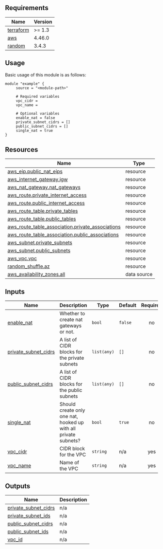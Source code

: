 <!-- BEGIN_TF_DOCS -->
## Requirements

| Name | Version |
|------|---------|
| <a name="requirement_terraform"></a> [terraform](#requirement\_terraform) | >= 1.3 |
| <a name="requirement_aws"></a> [aws](#requirement\_aws) | 4.46.0 |
| <a name="requirement_random"></a> [random](#requirement\_random) | 3.4.3 |
## Usage
Basic usage of this module is as follows:
```hcl
module "example" {
	 source = "<module-path>"

	 # Required variables
	 vpc_cidr = 
	 vpc_name = 

	 # Optional variables
	 enable_nat = false
	 private_subnet_cidrs = []
	 public_subnet_cidrs = []
	 single_nat = true
}
```
## Resources

| Name | Type |
|------|------|
| [aws_eip.public_nat_eips](https://registry.terraform.io/providers/hashicorp/aws/4.46.0/docs/resources/eip) | resource |
| [aws_internet_gateway.igw](https://registry.terraform.io/providers/hashicorp/aws/4.46.0/docs/resources/internet_gateway) | resource |
| [aws_nat_gateway.nat_gateways](https://registry.terraform.io/providers/hashicorp/aws/4.46.0/docs/resources/nat_gateway) | resource |
| [aws_route.private_internet_access](https://registry.terraform.io/providers/hashicorp/aws/4.46.0/docs/resources/route) | resource |
| [aws_route.public_internet_access](https://registry.terraform.io/providers/hashicorp/aws/4.46.0/docs/resources/route) | resource |
| [aws_route_table.private_tables](https://registry.terraform.io/providers/hashicorp/aws/4.46.0/docs/resources/route_table) | resource |
| [aws_route_table.public_tables](https://registry.terraform.io/providers/hashicorp/aws/4.46.0/docs/resources/route_table) | resource |
| [aws_route_table_association.private_associations](https://registry.terraform.io/providers/hashicorp/aws/4.46.0/docs/resources/route_table_association) | resource |
| [aws_route_table_association.public_associations](https://registry.terraform.io/providers/hashicorp/aws/4.46.0/docs/resources/route_table_association) | resource |
| [aws_subnet.private_subnets](https://registry.terraform.io/providers/hashicorp/aws/4.46.0/docs/resources/subnet) | resource |
| [aws_subnet.public_subnets](https://registry.terraform.io/providers/hashicorp/aws/4.46.0/docs/resources/subnet) | resource |
| [aws_vpc.vpc](https://registry.terraform.io/providers/hashicorp/aws/4.46.0/docs/resources/vpc) | resource |
| [random_shuffle.az](https://registry.terraform.io/providers/hashicorp/random/3.4.3/docs/resources/shuffle) | resource |
| [aws_availability_zones.all](https://registry.terraform.io/providers/hashicorp/aws/4.46.0/docs/data-sources/availability_zones) | data source |
## Inputs

| Name | Description | Type | Default | Required |
|------|-------------|------|---------|:--------:|
| <a name="input_enable_nat"></a> [enable\_nat](#input\_enable\_nat) | Whether to create nat gateways or not. | `bool` | `false` | no |
| <a name="input_private_subnet_cidrs"></a> [private\_subnet\_cidrs](#input\_private\_subnet\_cidrs) | A list of CIDR blocks for the private subnets | `list(any)` | `[]` | no |
| <a name="input_public_subnet_cidrs"></a> [public\_subnet\_cidrs](#input\_public\_subnet\_cidrs) | A list of CIDR blocks for the public subnets | `list(any)` | `[]` | no |
| <a name="input_single_nat"></a> [single\_nat](#input\_single\_nat) | Should create only one nat, hooked up with all private subnets? | `bool` | `true` | no |
| <a name="input_vpc_cidr"></a> [vpc\_cidr](#input\_vpc\_cidr) | CIDR block for the VPC | `string` | n/a | yes |
| <a name="input_vpc_name"></a> [vpc\_name](#input\_vpc\_name) | Name of the VPC | `string` | n/a | yes |
## Outputs

| Name | Description |
|------|-------------|
| <a name="output_private_subnet_cidrs"></a> [private\_subnet\_cidrs](#output\_private\_subnet\_cidrs) | n/a |
| <a name="output_private_subnet_ids"></a> [private\_subnet\_ids](#output\_private\_subnet\_ids) | n/a |
| <a name="output_public_subnet_cidrs"></a> [public\_subnet\_cidrs](#output\_public\_subnet\_cidrs) | n/a |
| <a name="output_public_subnet_ids"></a> [public\_subnet\_ids](#output\_public\_subnet\_ids) | n/a |
| <a name="output_vpc_id"></a> [vpc\_id](#output\_vpc\_id) | n/a |
<!-- END_TF_DOCS -->